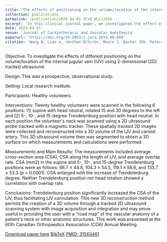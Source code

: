 ```yaml
---
title: "The effects of positioning on the volume/location of the internal jugular vein using 2-dimensional tracked ultrasound"
collection: publications
permalink: /publication/2020-04-01-JCVA_WLC+2020
excerpt: 'In this clinical journal paper, we investigated the effect of different position on the volume and location of the international jugular vein using tracked ultrasound.'
date: 2020-04-01
venue: 'Journal of Cardiothoracic and Vascular Anesthesia'
paperurl: 'https://doi.org/10.1053/j.jvca.2019.08.049'
citation: 'Wang W, Liao X, <b>Chen ECS</b>, Moore J, Baxter JSH, Peters TM, Bainbridge D, (2020). The effects of positioning on the volume/location of the internal jugular vein using 2-dimensional tracked ultrasound"; in <i>Journal of Cardiothoracic and Vascular Anesthesia</i>, 34(4), pp. 920-925.'
---
```


Objective: To investigate the effects of different positioning on the volume/location of the internal jugular vein (IJV) using 2-dimensional (2D) tracked ultrasound.

Design: This was a prospective, observational study.

Setting: Local research institute.

Participants: Healthy volunteers.

Interventions: Twenty healthy volunteers were scanned in the following 6 positions: (1) supine with head neutral, rotated 15 and 30 degrees to the left and (2) 5-, 10-, and 15-degree Trendelenburg position with head neutral. In each position the volunteer's neck was scanned using a 2D ultrasound probe tracked with a magnetic tracker. These spatially tracked 2D images were collected and reconstructed into a 3D volume of the IJV and carotid artery. This 3D ultrasound volume then was segmented to obtain a 3D surface on which measurements and calculations were performed.

Measurements and Main Results: The measurements included average cross-section area (CSA), CSA along the length of IJV, and average overlap rate. CSA (mm2) in the supine and 5-, 10-, and 15-degree Trendelenburg positions were as follows: 86.7 ± 44.8, 104.3 ± 54.5, 119.1 ± 58.6, and 133.7 ± 53.3 (p < 0.0001). CSA enlarged with the increase of Trendelenburg degree. Neither Trendelenburg position nor head rotation showed a correlation with overlap rate.

Conclusions: Trendelenburg position significantly increased the CSA of the IJV, thus facilitating IJV cannulation. This new 3D reconstruction method permits the creation of a 3D volume through a tracked 2D ultrasound scanning system with image acquisition and integration and may prove useful in providing the user with a “road map” of the vascular anatomy of a patient's neck or other anatomic structures.
This work was presented at the 60th Canadian Orthopaedics Association (COA) Annual Meeting.

[Download paper here](https://doi.org/10.1053/j.jvca.2019.08.049) [BibTeX](./../files/bibtex/WLC+2020.bib) [PMID: 31563461](https://pubmed.ncbi.nlm.nih.gov/31563461/)